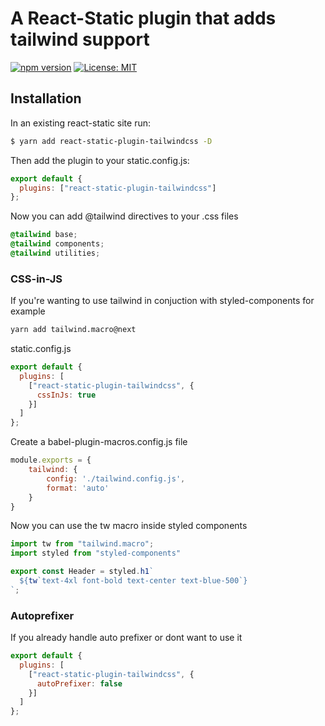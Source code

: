 # A React-Static plugin that adds tailwind support

[![npm version](https://badge.fury.io/js/react-static-plugin-tailwindcss.svg)](https://badge.fury.io/js/react-static-plugin-tailwindcss)
[![License: MIT](https://img.shields.io/badge/License-MIT-yellow.svg)](https://opensource.org/licenses/MIT)



## Installation
In an existing react-static site run:

```bash
$ yarn add react-static-plugin-tailwindcss -D
```

Then add the plugin to your static.config.js:

```js
export default {
  plugins: ["react-static-plugin-tailwindcss"]
};
```

Now you can add @tailwind directives to your .css files

```css
@tailwind base;
@tailwind components;
@tailwind utilities;
```

### CSS-in-JS

If you're wanting to use tailwind in conjuction with styled-components for example

```bash
yarn add tailwind.macro@next
```

static.config.js
```js
export default {
  plugins: [
    ["react-static-plugin-tailwindcss", {
      cssInJs: true
    }]
  ]
};
```

Create a babel-plugin-macros.config.js file
```js
module.exports = {
    tailwind: {
        config: './tailwind.config.js',
        format: 'auto'
    }
}
```

Now you can use the tw macro inside styled components
```js
import tw from "tailwind.macro";
import styled from "styled-components"

export const Header = styled.h1`
  ${tw`text-4xl font-bold text-center text-blue-500`}
`;
```

### Autoprefixer

If you already handle auto prefixer or dont want to use it

```js
export default {
  plugins: [
    ["react-static-plugin-tailwindcss", {
      autoPrefixer: false
    }]
  ]
};
```